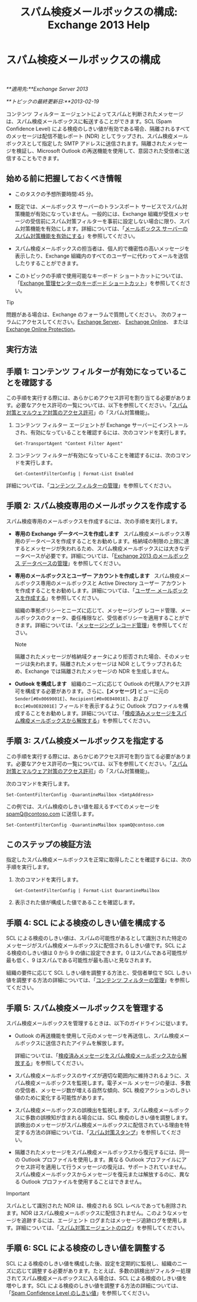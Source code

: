 ﻿---
title: 'スパム検疫メールボックスの構成: Exchange 2013 Help'
TOCTitle: スパム検疫メールボックスの構成
ms:assetid: 907d2f90-2a62-4d59-a4cf-945fef2e963f
ms:mtpsurl: https://technet.microsoft.com/ja-jp/library/Bb123746(v=EXCHG.150)
ms:contentKeyID: 49896365
ms.date: 05/23/2018
mtps_version: v=EXCHG.150
ms.translationtype: MT
---

# スパム検疫メールボックスの構成

 

_**適用先:**Exchange Server 2013_

_**トピックの最終更新日:**2013-02-19_

コンテンツ フィルター エージェントによってスパムと判断されたメッセージは、スパム検疫メールボックスに転送することができます。SCL (Spam Confidence Level) による検疫のしきい値が有効である場合、隔離されるすべてのメッセージは配信不能レポート (NDR) としてラップされ、スパム検疫メールボックスとして指定した SMTP アドレスに送信されます。隔離されたメッセージを検証し、Microsoft Outlook の再送機能を使用して、意図された受信者に送信することもできます。

## 始める前に把握しておくべき情報

  - このタスクの予想所要時間:45 分。

  - 既定では、メールボックス サーバーのトランスポート サービスでスパム対策機能が有効になっていません。一般的には、Exchange 組織が受信メッセージの受信前にスパム対策フィルターを事前に設定しない場合に限り、スパム対策機能を有効にします。詳細については、「[メールボックス サーバーのスパム対策機能を有効にする](enable-anti-spam-functionality-on-mailbox-servers-exchange-2013-help.md)」を参照してください。

  - スパム検疫メールボックスの担当者は、個人的で機密性の高いメッセージを表示したり、Exchange 組織内のすべてのユーザーに代わってメールを送信したりすることができます。

  - このトピックの手順で使用可能なキーボード ショートカットについては、「[Exchange 管理センターのキーボード ショートカット](keyboard-shortcuts-in-the-exchange-admin-center-exchange-online-protection-help.md)」を参照してください。


> [!TIP]
> 問題がある場合は、Exchange のフォーラムで質問してください。 次のフォーラムにアクセスしてください。<A href="https://go.microsoft.com/fwlink/p/?linkid=60612">Exchange Server</A>、 <A href="https://go.microsoft.com/fwlink/p/?linkid=267542">Exchange Online</A>、 または <A href="https://go.microsoft.com/fwlink/p/?linkid=285351">Exchange Online Protection</A>。



## 実行方法

## 手順 1: コンテンツ フィルターが有効になっていることを確認する

この手順を実行する際には、あらかじめアクセス許可を割り当てる必要があります。必要なアクセス許可の一覧については、以下を参照してください。「[スパム対策とマルウェア対策のアクセス許可](anti-spam-and-anti-malware-permissions-exchange-2013-help.md)」の「スパム対策機能」。

1.  コンテンツ フィルター エージェントが Exchange サーバーにインストールされ、有効になっていることを確認するには、次のコマンドを実行します。
    
        Get-TransportAgent "Content Filter Agent"

2.  コンテンツ フィルターが有効になっていることを確認するには、次のコマンドを実行します。
    
        Get-ContentFilterConfig | Format-List Enabled

詳細については、「[コンテンツ フィルターの管理](manage-content-filtering-exchange-2013-help.md)」を参照してください。

## 手順 2: スパム検疫専用のメールボックスを作成する

スパム検疫専用のメールボックスを作成するには、次の手順を実行します。

  - **専用の Exchange データベースを作成します**   スパム検疫メールボックス専用のデータベースを作成することをお勧めします。格納域の制限の上限に達するとメッセージが失われるため、スパム検疫メールボックスには大きなデータベースが必要です。詳細については、「[Exchange 2013 のメールボックス データベースの管理](manage-mailbox-databases-in-exchange-2013-exchange-2013-help.md)」を参照してください。

  - **専用のメールボックスとユーザー アカウントを作成します**   スパム検疫メールボックス専用のメールボックスと Active Directory ユーザー アカウントを作成することをお勧めします。詳細については、「[ユーザー メールボックスを作成する](create-user-mailboxes-exchange-2013-help.md)」を参照してください。
    
    組織の準拠ポリシーとニーズに応じて、メッセージング レコード管理、メールボックスのクォータ、委任権限など、受信者ポリシーを適用することができます。詳細については、「[メッセージング レコード管理](messaging-records-management-exchange-2013-help.md)」を参照してください。
    

    > [!NOTE]
    > 隔離されたメッセージが格納域クォータにより拒否された場合、そのメッセージは失われます。隔離されたメッセージは NDR としてラップされるため、Exchange では隔離されたメッセージの NDR を生成しません。



  - **Outlook を構成します**   組織のニーズに応じて Outlook の代理人アクセス許可を構成する必要があります。さらに、**\[メッセージ\]** ビューに元の `Sender[#0x0069001E]`、`Recipient[#0x0E04001E]`、および `Bcc[#0x0E02001E]` フィールドを表示するように Outlook プロファイルを構成することをお勧めします。詳細については、「[検疫済みメッセージをスパム検疫メールボックスから解放する](release-quarantined-messages-from-the-spam-quarantine-mailbox-exchange-2013-help.md)」を参照してください。

## 手順 3: スパム検疫メールボックスを指定する

この手順を実行する際には、あらかじめアクセス許可を割り当てる必要があります。必要なアクセス許可の一覧については、以下を参照してください。「[スパム対策とマルウェア対策のアクセス許可](anti-spam-and-anti-malware-permissions-exchange-2013-help.md)」の「スパム対策機能」。

次のコマンドを実行します。

    Set-ContentFilterConfig -QuarantineMailbox <SmtpAddress>

この例では、スパム検疫のしきい値を超えるすべてのメッセージを spamQ@contoso.com に送信します。

    Set-ContentFilterConfig -QuarantineMailbox spamQ@contoso.com

## このステップの検証方法

指定したスパム検疫メールボックスを正常に取得したことを確認するには、次の手順を実行します。

1.  次のコマンドを実行します。
    
        Get-ContentFilterConfig | Format-List QuarantineMailbox

2.  表示された値が構成した値であることを確認します。

## 手順 4: SCL による検疫のしきい値を構成する

SCL による検疫のしきい値は、スパムの可能性があるとして識別された特定のメッセージがスパム検疫メールボックスに配信されるしきい値です。SCL による検疫のしきい値は 0 から 9 の値に設定できます。0 はスパムである可能性が最も低く、9 はスパムである可能性が最も高いと見なされます。

組織の要件に応じて SCL しきい値を調整する方法と、受信者単位で SCL しきい値を調整する方法の詳細については、「[コンテンツ フィルターの管理](manage-content-filtering-exchange-2013-help.md)」を参照してください。

## 手順 5: スパム検疫メールボックスを管理する

スパム検疫メールボックスを管理するときは、以下のガイドラインに従います。

  - Outlook の再送機能を使用して元のメッセージを再送信し、スパム検疫メールボックスに送信されたアイテムを解放します。
    
    詳細については、「[検疫済みメッセージをスパム検疫メールボックスから解放する](release-quarantined-messages-from-the-spam-quarantine-mailbox-exchange-2013-help.md)」を参照してください。

  - スパム検疫メールボックスのサイズが適切な範囲内に維持されるように、スパム検疫メールボックスを監視します。電子メール メッセージの量は、多数の受信者、メッセージ数が増える自然な傾向、SCL 検疫アクションのしきい値のために変化する可能性があります。

  - スパム検疫メールボックスの誤検出を監視します。スパム検疫メールボックスに多数の誤検知が含まれる場合には、SCL 検疫のしきい値を調整します。誤検出のメッセージがスパム検疫メールボックスに配信されている理由を特定する方法の詳細については、「[スパム対策スタンプ](anti-spam-stamps-exchange-2013-help.md)」を参照してください。

  - 隔離されたメッセージをスパム検疫メールボックスから復元するには、同一の Outlook プロファイルを使用します。異なる Outlook プロファイルにアクセス許可を適用して行うメッセージの復元は、サポートされていません。スパム検疫メールボックスからメッセージを復元または解放するのに、異なる Outlook プロファイルを使用することはできません。


> [!IMPORTANT]
> スパムとして識別された NDR は、検疫される SCL レベルであっても削除されます。NDR はスパム検疫メールボックスに配信されません。このようなメッセージを追跡するには、エージェント ログまたはメッセージ追跡ログを使用します。詳細については、「<A href="anti-spam-agent-logging-exchange-2013-help.md">スパム対策エージェントのログ</A>」を参照してください。



## 手順 6: SCL による検疫のしきい値を調整する

SCL による検疫のしきい値を構成した後、設定を定期的に監視し、組織のニーズに応じて調整する必要があります。たとえば、多数の誤検出がフィルター処理されてスパム検疫メールボックスに入る場合は、SCL による検疫のしきい値を増やします。SCL による検疫のしきい値を調整する方法の詳細については、「[Spam Confidence Level のしきい値](spam-confidence-level-threshold-exchange-2013-help.md)」を参照してください。

